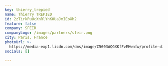 ```yaml
---
key: thierry_trepied
name: Thierry TREPIED
id: 2zTirkPuUcXnRlYnK0UaJmIEoXh2
feature: false
company: SFEIR
companyLogo: /images/partners/sfeir.png
city: Paris, France
photoUrl: >-
  https://media-exp1.licdn.com/dms/image/C5603AQGXKfFvEHwnfw/profile-displayphoto-shrink_800_800/0/1626798417092?e=1639008000&v=beta&t=1natwRbSqylXBM7SC9F-eJvUwmTBisrrPzWw_8UTmn0
socials: []

---
```

